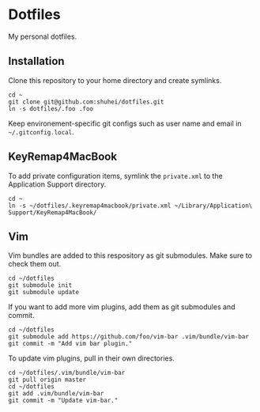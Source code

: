 # Dotfiles

My personal dotfiles.

## Installation

Clone this repository to your home directory and create symlinks.

```
cd ~
git clone git@github.com:shuhei/dotfiles.git
ln -s dotfiles/.foo .foo
```

Keep environement-specific git configs such as user name and email in `~/.gitconfig.local`.

## KeyRemap4MacBook

To add private configuration items, symlink the `private.xml` to the Application Support directory.

```
cd ~
ln -s ~/dotfiles/.keyremap4macbook/private.xml ~/Library/Application\ Support/KeyRemap4MacBook/
```

## Vim

Vim bundles are added to this respository as git submodules. Make sure to check them out.

```
cd ~/dotfiles
git submodule init
git submodule update
```

If you want to add more vim plugins, add them as git submodules and commit.

```
cd ~/dotfiles
git submodule add https://github.com/foo/vim-bar .vim/bundle/vim-bar
git commit -m "Add vim bar plugin."
```

To update vim plugins, pull in their own directories.

```
cd ~/dotfiles/.vim/bundle/vim-bar
git pull origin master
cd ~/dotfiles
git add .vim/bundle/vim-bar
git commit -m "Update vim-bar."
```

